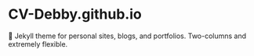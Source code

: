 # CV-Debby.github.io
:triangular_ruler: Jekyll theme for personal sites, blogs, and portfolios. Two-columns and extremely flexible.
